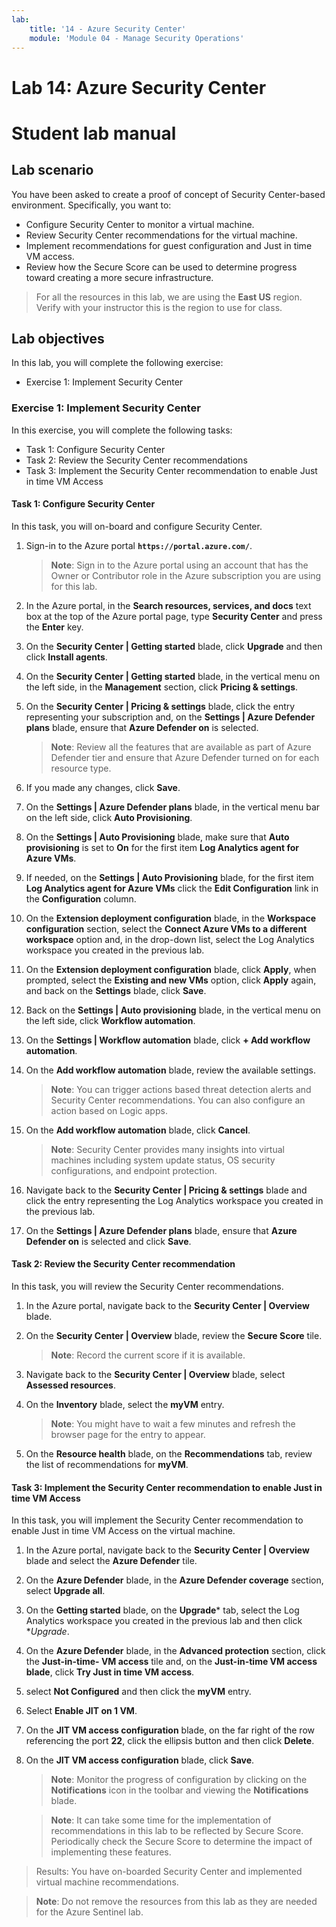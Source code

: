 ```yaml
---
lab:
    title: '14 - Azure Security Center'
    module: 'Module 04 - Manage Security Operations'
---
```


# Lab 14: Azure Security Center
# Student lab manual

## Lab scenario

You have been asked to create a proof of concept of Security Center-based environment. Specifically, you want to:

- Configure Security Center to monitor a virtual machine.
- Review Security Center recommendations for the virtual machine.
- Implement recommendations for guest configuration and Just in time VM access. 
- Review how the Secure Score can be used to determine progress toward creating a more secure infrastructure.

> For all the resources in this lab, we are using the **East US** region. Verify with your instructor this is the region to use for class. 

## Lab objectives

In this lab, you will complete the following exercise:

- Exercise 1: Implement Security Center

### Exercise 1: Implement Security Center

In this exercise, you will complete the following tasks:

- Task 1: Configure Security Center
- Task 2: Review the Security Center recommendations
- Task 3: Implement the Security Center recommendation to enable Just in time VM Access

#### Task 1: Configure Security Center

In this task, you will on-board and configure Security Center.

1. Sign-in to the Azure portal **`https://portal.azure.com/`**.

    >**Note**: Sign in to the Azure portal using an account that has the Owner or Contributor role in the Azure subscription you are using for this lab.

1. In the Azure portal, in the **Search resources, services, and docs** text box at the top of the Azure portal page, type **Security Center** and press the **Enter** key.

1. On the **Security Center \| Getting started** blade, click **Upgrade** and then click **Install agents**.
     
1. On the **Security Center \| Getting started** blade, in the vertical menu on the left side, in the **Management** section, click **Pricing & settings**.

1. On the **Security Center \| Pricing & settings** blade, click the entry representing your subscription and, on the **Settings \| Azure Defender plans** blade, ensure that **Azure Defender on** is selected. 

    >**Note**: Review all the features that are available as part of Azure Defender tier and ensure that Azure Defender turned on for each resource type. 

1. If you made any changes, click **Save**.

1. On the **Settings \| Azure Defender plans** blade, in the vertical menu bar on the left side, click **Auto Provisioning**.

1. On the **Settings \| Auto Provisioning** blade, make sure that **Auto provisioning** is set to **On** for the first item **Log Analytics agent for Azure VMs**. 

1. If needed, on the **Settings \| Auto Provisioning** blade, for the first item **Log Analytics agent for Azure VMs** click the **Edit Configuration** link in the **Configuration** column. 

1. On the **Extension deployment configuration** blade, in the **Workspace configuration** section, select the **Connect Azure VMs to a different workspace** option and, in the drop-down list, select the Log Analytics workspace you created in the previous lab. 

1. On the **Extension deployment configuration** blade, click **Apply**, when prompted, select the **Existing and new VMs** option, click **Apply** again, and back on the **Settings** blade, click **Save**.

1. Back on the **Settings \| Auto provisioning** blade, in the vertical menu on the left side, click **Workflow automation**.

1. On the **Settings \| Workflow automation** blade, click **+ Add workflow automation**.

1. On the **Add workflow automation** blade, review the available settings. 

    >**Note**: You can trigger actions based threat detection alerts and Security Center recommendations. You can also configure an action based on Logic apps. 

1. On the **Add workflow automation** blade, click **Cancel**.

    >**Note**: Security Center provides many insights into virtual machines including system update status, OS security configurations, and endpoint protection.

1. Navigate back to the **Security Center \| Pricing & settings** blade and click the entry representing the Log Analytics workspace you created in the previous lab.

1.  On the **Settings \| Azure Defender plans** blade, ensure that **Azure Defender on** is selected and click **Save**.


#### Task 2: Review the Security Center recommendation

In this task, you will review the Security Center recommendations. 

1. In the Azure portal, navigate back to the **Security Center \| Overview** blade. 

1. On the **Security Center \| Overview** blade, review the **Secure Score** tile.

    >**Note**: Record the current score if it is available.

1. Navigate back to the **Security Center \| Overview** blade, select **Assessed resources**.

1. On the **Inventory** blade, select the **myVM** entry.

    >**Note**: You might have to wait a few minutes and refresh the browser page for the entry to appear.
    
1. On the **Resource health** blade, on the **Recommendations** tab, review the list of recommendations for **myVM**.


#### Task 3: Implement the Security Center recommendation to enable Just in time VM Access

In this task, you will implement the Security Center recommendation to enable Just in time VM Access on the virtual machine. 

1. In the Azure portal, navigate back to the **Security Center \| Overview** blade and select the **Azure Defender** tile.

1. On the **Azure Defender** blade, in the **Azure Defender coverage** section, select **Upgrade all**.

1. On the **Getting started** blade, on the **Upgrade*** tab, select the Log Analytics workspace you created in the previous lab and then click **Upgrade*.

1. On the **Azure Defender** blade, in the **Advanced protection** section, click the **Just-in-time- VM access** tile and, on the **Just-in-time VM access blade**, click **Try Just in time VM access**.

1. select **Not Configured** and then click the **myVM** entry.

1. Select **Enable JIT on 1 VM**.

1. On the **JIT VM access configuration** blade, on the far right of the row referencing the port **22**, click the ellipsis button and then click **Delete**.

1. On the **JIT VM access configuration** blade, click **Save**.

    >**Note**: Monitor the progress of configuration by clicking on the **Notifications** icon in the toolbar and viewing the **Notifications** blade. 

    >**Note**: It can take some time for the implementation of recommendations in this lab to be reflected by Secure Score. Periodically check the Secure Score to determine the impact of implementing these features. 

> Results: You have on-boarded Security Center and implemented virtual machine recommendations. 


>**Note**: Do not remove the resources from this lab as they are needed for the Azure Sentinel lab.
